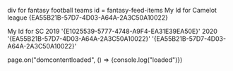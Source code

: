 div for fantasy football teams id = fantasy-feed-items
My Id for Camelot league
{EA55B21B-57D7-4D03-A64A-2A3C50A10022}

My Id for SC 2019
'{E1025539-5777-4748-A9F4-EA31E39EA50E}'
2020
'{EA55B21B-57D7-4D03-A64A-2A3C50A10022}'
'{EA55B21B-57D7-4D03-A64A-2A3C50A10022}' 

page.on("domcontentloaded", () => {console.log("loaded")})

